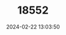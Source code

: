---
title: "18552"
category: "Pseudomys novaehollandiae"
draft: false
date: 2024-02-22 13:03:50
languages:
  English: ["Pookila", "New Holland Mouse"]
---
